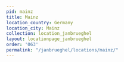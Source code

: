 ```yaml
---
pid: mainz
title: Mainz
location_country: Germany
location_city: Mainz
collection: location_janbrueghel
layout: locationpage_janbrueghel
order: '063'
permalink: "/janbrueghel/locations/mainz/"
---
```

